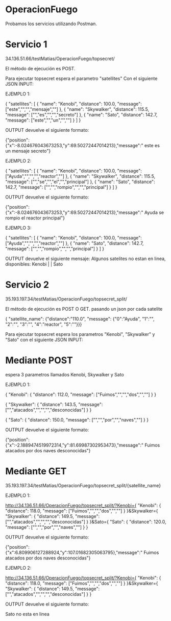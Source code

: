 # OperacionFuego

Probamos los servicios utilizando Postman.

# Servicio 1 
34.136.51.66/testMatias/OperacionFuego/topsecret/

El método de ejecución es POST.

Para ejecutar topsecret espera el parametro "satellites" Con el siguiente JSON INPUT:

EJEMPLO 1:

{
    "satellites": [
        {
            "name": "Kenobi",
            "distance": 100.0,
            "message": ["este","","","mensaje",""]
        },
        {
            "name": "Skywalker",
            "distance": 115.5,
            "message": ["","es","","","secreto"]
        },
        {
            "name": "Sato",
            "distance": 142.7,
            "message": ["este","","un","",""]
        }
    ]
}


OUTPUT devuelve el siguiente formato:

{"position":{"x":-8.024676043673253,"y":69.50272447014213},"message":" este es un mensaje secreto"}

EJEMPLO 2:

{
    "satellites": [
        {
            "name": "Kenobi",
            "distance": 100.0,
            "message": ["Ayuda","","","","reactor",""]
        },
        {
            "name": "Skywalker",
            "distance": 115.5,
            "message": ["","se","","el","","principal"]
        },
        {
            "name": "Sato",
            "distance": 142.7,
            "message": ["","","rompio","","","principal"]
        }
    ]
}

OUTPUT devuelve el siguiente formato:

{"position":{"x":-8.024676043673253,"y":69.50272447014213},"message":" Ayuda se rompio el reactor principal"}

EJEMPLO 3: 

{
    "satellites": [
        {
            "name": "Kenobi",
            "distance": 100.0,
            "message": ["Ayuda","","","","reactor",""]
        },
        {
            "name": "Sato",
            "distance": 142.7,
            "message": ["","","rompio","","","principal"]
        }
    ]
}

OUTPUT devuelve el siguiente mensaje:
Algunos satelites no estan en linea, disponibles: Kenobi | | Sato


# Servicio 2
35.193.197.34/testMatias/OperacionFuego/topsecret_split/

El método de ejecución es POST O GET. pasando un json por cada satelite

{ "satellite_name": {"distance":"110.0", "message": {"0":"Ayuda", "1":"", "2":"", "3":"", "4":"reactor", "5":""}}}

Para ejecutar topsecret espera los parametros "Kenobi", "Skywalker" y "Sato" con el siguiente JSON INPUT:


# Mediante POST

espera 3 parametros llamados Kenobi, Skywalker y Sato

EJEMPLO 1:

{
    "Kenobi": {
        "distance": 112.0,
        "message": ["Fuimos","","","dos","",""]
    }
}

{
    "Skywalker": {
        "distance": 143.5,
        "message": ["","atacados","","","","desconocidas"]
    }
}

{
    "Sato": {
        "distance": 150.0,
        "message": ["","","por","","naves",""]
    }
}

OUTPUT devuelve el siguiente formato:

{"position":{"x":-2.1889474519972314,"y":81.69987302953473},"message":" Fuimos atacados por dos naves desconocidas"}


# Mediante GET

35.193.197.34/testMatias/OperacionFuego/topsecret_split/{satellite_name}

EJEMPLO 1:

http://34.136.51.66/OperacionFuego/topsecret_split/?Kenobi={
    "Kenobi": {
        "distance": 118.0,
        "message": ["Fuimos","","","dos","",""]
    }
}&Skywalker={
    "Skywalker": {
        "distance": 149.5,
        "message": ["","atacados","","","","desconocidas"]
    }
}&Sato={
    "Sato": {
        "distance": 120.0,
        "message": ["","","por","","naves",""]
    }
}

OUTPUT devuelve el siguiente formato:

{"position":{"x":6.809906127288924,"y":107.01682305063795},"message":" Fuimos atacados por dos naves desconocidas"}

EJEMPLO 2:

http://34.136.51.66/OperacionFuego/topsecret_split/?Kenobi={
    "Kenobi": {
        "distance": 118.0,
        "message": ["Fuimos","","","dos","",""]
    }
}&Skywalker={
    "Skywalker": {
        "distance": 149.5,
        "message": ["","atacados","","","","desconocidas"]
    }
}

OUTPUT devuelve el siguiente formato:

Sato no esta en linea